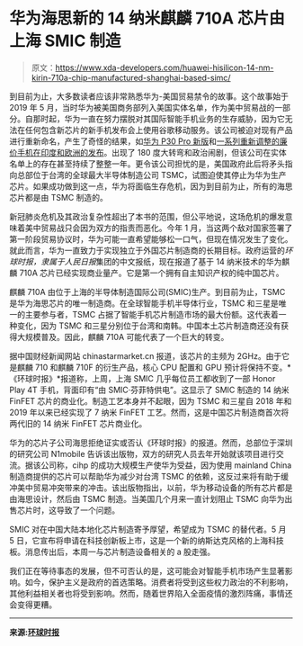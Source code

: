 # 华为海思新的 14 纳米麒麟 710A 芯片由上海 SMIC 制造

> 原文：<https://www.xda-developers.com/huawei-hisilicon-14-nm-kirin-710a-chip-manufactured-shanghai-based-simc/>

到目前为止，大多数读者应该非常熟悉华为-美国贸易禁令的故事。这个故事始于 2019 年 5 月，当时华为被美国商务部列入美国实体名单，作为美中贸易战的一部分。自那时起，华为一直在努力摆脱对其国际智能手机业务的生存威胁，因为它无法在任何包含新芯片的新手机发布会上使用谷歌移动服务。该公司被迫对现有产品进行重新命名，产生了奇怪的结果，如[华为 P30 Pro 新版](https://www.xda-developers.com/huawei-p30-pro-new-edition-silver-frost/)和[一系列重新调整的廉价手机在印度和欧洲的发布](https://www.xda-developers.com/huawei-y9s-16mp-pop-up-camera-kirin-710f-launched-india/)。出现了 180 度大转弯和政治闹剧，但该公司在实体名单上的存在甚至持续了整整一年。更令该公司担忧的是，美国政府此后将矛头指向总部位于台湾的全球最大半导体制造公司 TSMC，试图迫使其停止为华为生产芯片。如果成功做到这一点，华为将面临生存危机，因为到目前为止，所有的海思芯片都是由 TSMC 制造的。

新冠肺炎危机及其政治复杂性超出了本书的范围，但公平地说，这场危机的爆发意味着美中贸易战只会因为双方的指责而恶化。今年 1 月，当这两个敌对国家签署了第一阶段贸易协议时，华为可能一直希望能够松一口气，但现在情况发生了变化。就此而言，华为一直致力于实现独立于外国芯片制造商的长期目标。政府运营的*环球时报，*隶属于*人民日报*集团的中文报纸，现在报道了基于 14 纳米技术的华为麒麟 710A 芯片已经实现商业量产。它是第一个拥有自主知识产权的纯中国芯片。

麒麟 710A 由位于上海的半导体制造国际公司(SMIC)生产。到目前为止，TSMC 是华为海思芯片的唯一制造商。在全球智能手机半导体行业，TSMC 和三星是唯一的主要参与者，TSMC 占据了智能手机芯片制造市场的最大份额。这代表着一种变化，因为 TSMC 和三星分别位于台湾和南韩。中国本土芯片制造商还没有获得大规模普及。因此，麒麟 710A 可能代表了一个巨大的转变。

据中国财经新闻网站 chinastarmarket.cn 报道，该芯片的主频为 2GHz。由于它是麒麟 710 和麒麟 710F 的衍生产品，核心 CPU 配置和 GPU 预计将保持不变。*《环球时报》*报道称，上周，上海 SMIC 几乎每位员工都收到了一部 Honor Play 4T 手机，背面印有“由 SMIC·芬菲特供电”。这显示了 SMIC 制造的 14 纳米 FinFET 芯片的商业化。制造工艺本身并不起眼，因为 TSMC 和三星自 2018 年和 2019 年以来已经实现了 7 纳米 FinFET 工艺。然而，这是中国芯片制造商首次将两代旧的 14 纳米 FinFET 芯片商业化。

华为的芯片子公司海思拒绝证实或否认《环球时报》的报道。然而，总部位于深圳的研究公司 N1mobile 告诉该出版物，双方的研究人员去年开始就该项目进行交流。据该公司称，cihp 的成功大规模生产使华为受益，因为使用 mainland China 制造商提供的芯片可以帮助华为减少对台湾 TSMC 的依赖，这反过来将有助于缓冲美中贸易冲突带来的冲击。该出版物指出，以前，华为移动设备的所有芯片都是由海思设计，然后由 TSMC 制造。当美国几个月来一直计划阻止 TSMC 向华为出售芯片时，这导致了一个问题。

SMIC 对在中国大陆本地化芯片制造寄予厚望，希望成为 TSMC 的替代者。5 月 5 日，它宣布将申请在科技创新板上市，这是一个新的纳斯达克风格的上海科技板。消息传出后，本周一与芯片制造设备相关的 a 股走强。

我们正在等待事态的发展，但不可否认的是，这可能会对智能手机市场产生显著影响。如今，保护主义是政府的首选策略。消费者将受到这些权力政治的不利影响，其他利益相关者也将受到影响。然而，随着世界陷入全面疫情的激烈阵痛，事情还会变得更糟。

* * *

**来源:[环球时报](https://www.globaltimes.cn/content/1187993.shtml)**